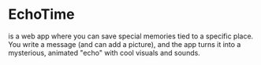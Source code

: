 # EchoTime
is a web app where you can save special memories tied to a specific place. You write a message (and can add a picture), and the app turns it into a mysterious, animated "echo" with cool visuals and sounds.
